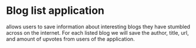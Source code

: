 # Blog list application

allows users to save information about interesting blogs they have stumbled across on the internet. For each listed blog we will save the author, title, url, and amount of upvotes from users of the application.
